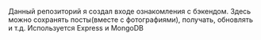 Данный репозиторий я создал входе ознакомления с бэкендом. Здесь
можно сохранять посты(вместе с фотографиями), получать, обновлять и т.д.
Используется Express и MongoDB
